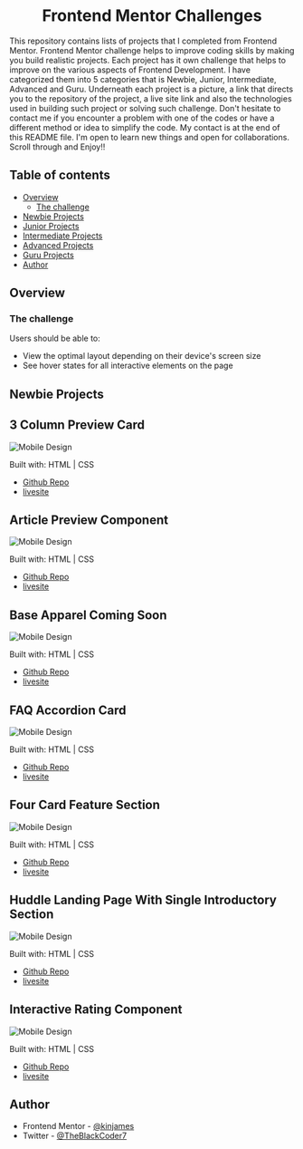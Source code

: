 <h1 align="center">Frontend Mentor Challenges</h1>

<p>
This repository contains lists of projects that I completed from Frontend Mentor. Frontend Mentor challenge helps to improve coding skills by making you build realistic projects. Each project has it own challenge that helps to improve on the various aspects of Frontend Development. I have categorized them into 5 categories that is Newbie, Junior, Intermediate, Advanced and Guru.
Underneath each project is a picture, a link that directs you to the repository of the project, a live site link and also the technologies used in building such project or solving such challenge. Don't hesitate to contact me if you encounter a problem with one of the codes or have a different method or idea to simplify the code. My contact is at the end of this README file. I'm open to learn new things and open for collaborations. Scroll through and Enjoy!!
</p>

## Table of contents

- [Overview](#overview)
  - [The challenge](#the-challenge)
- [Newbie Projects](#newbie-projects)
- [Junior Projects](#junior-projects)
- [Intermediate Projects](#intermediate-projects)
- [Advanced Projects](#advanced-projects)
- [Guru Projects](#guru-projects)
- [Author](#author)

## Overview

### The challenge

Users should be able to:

- View the optimal layout depending on their device's screen size
- See hover states for all interactive elements on the page

## Newbie Projects

## 3 Column Preview Card

![Mobile Design](./images-newbie/3-column-preview-card-component.jpg)

<p>Built with: 
<span>HTML |</span>
<span>CSS</span>
</p>

- [Github Repo](https://github.com/kinjames/preview)
- [livesite](https://kinjames.github.io/preview/)

## Article Preview Component

![Mobile Design](./images-newbie/article-preview-component.jpg)

<p>Built with: 
<span>HTML |</span>
<span>CSS</span>
</p>

- [Github Repo](https://github.com/kinjames/preview)
- [livesite](https://kinjames.github.io/article-preview/)

## Base Apparel Coming Soon

![Mobile Design](./images-newbie/base-apparel-coming-soon.jpg)

<p>Built with: 
<span>HTML |</span>
<span>CSS</span>
</p>

- [Github Repo](https://github.com/kinjames/coming-soon-page)
- [livesite](https://kinjames.github.io/coming-soon-page/)

## FAQ Accordion Card

![Mobile Design](./images-newbie/faq-accordion-card.jpg)

<p>Built with: 
<span>HTML |</span>
<span>CSS</span>
</p>

- [Github Repo](https://github.com/kinjames/faq-card)
- [livesite](https://kinjames.github.io/faq-card/)

## Four Card Feature Section

![Mobile Design](./images-newbie/four-card-feature-section.jpg)

<p>Built with: 
<span>HTML |</span>
<span>CSS</span>
</p>

- [Github Repo](https://github.com/kinjames/four-card-feature-section)
- [livesite](https://kinjames.github.io/four-card-feature-section/)

## Huddle Landing Page With Single Introductory Section

![Mobile Design](./images-newbie/huddle-landing-page-with-single-introductory-section.jpg)

<p>Built with: 
<span>HTML |</span>
<span>CSS</span>
</p>

- [Github Repo](https://github.com/kinjames/single-introductry-page)
- [livesite](https://kinjames.github.io/single-introductry-page/)

## Interactive Rating Component

![Mobile Design](./images-newbie/interactive-rating-component.jpg)

<p>Built with: 
<span>HTML |</span>
<span>CSS</span>
</p>

- [Github Repo](https://github.com/kinjames/interactive-ratings)
- [livesite](https://kinjames.github.io/interactive-ratings/)

## Author

- Frontend Mentor - [@kinjames](https://www.frontendmentor.io/profile/kinjames)
- Twitter - [@TheBlackCoder7](https://twitter.com/TheBlackCoder7)
